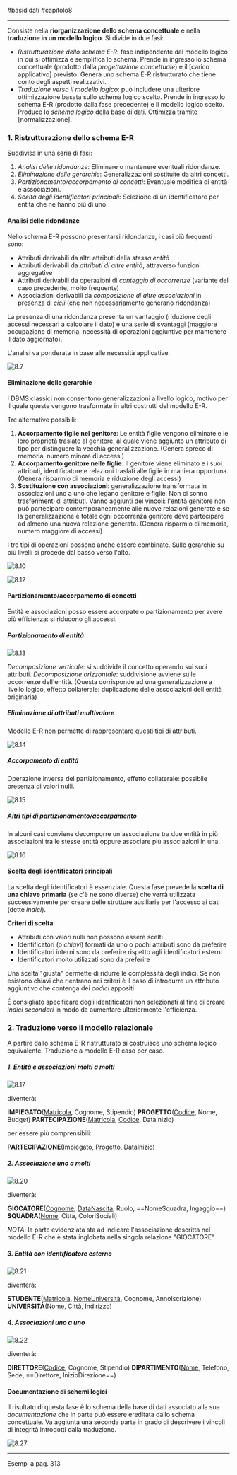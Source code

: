 #basididati #capitolo8

---
Consiste nella **riorganizzazione dello schema concettuale** e nella **traduzione in un modello logico**. Si divide in due fasi:
- *Ristrutturazione dello schema E-R*: fase indipendente dal modello logico in cui si ottimizza e semplifica lo schema. Prende in ingresso lo schema concettuale (prodotto dalla *progettazione concettuale*) e il [carico applicativo] previsto. Genera uno schema E-R ristrutturato che tiene conto degli aspetti realizzativi.
- *Traduzione verso il modello logico*: può includere una ulteriore ottimizzazione basata sullo schema logico scelto. Prende in ingresso lo schema E-R (prodotto dalla fase precedente) e il modello logico scelto. Produce lo *schema logico* della base di dati. Ottimizza tramite [normalizzazione].

### 1. Ristrutturazione dello schema E-R
Suddivisa in una serie di fasi:
1. *Analisi delle ridondanze*: Eliminare o mantenere eventuali ridondanze.
2. *Eliminazione delle gerarchie*: Generalizzazioni sostituite da altri concetti.
3. *Partizionamento/accorpamento di concetti*: Eventuale modifica di entità e associazioni.
4. *Scelta degli identificatori principali*: Selezione di un identificatore per entità che ne hanno più di uno

#### Analisi delle ridondanze
Nello schema E-R possono presentarsi ridondanze, i casi più frequenti sono:
- Attributi derivabili da altri attributi della *stessa entità*
- Attributi derivabili da *attributi di altre entità*, attraverso funzioni aggregative
- Attributi derivabili da operazioni di *conteggio di occorrenze* (variante del caso precedente, molto frequente)
- Associazioni derivabili da *composizione di altre associazioni* in presenza di *cicli* (che non necessariamente generano ridondanza)

La presenza di una ridondanza presenta un vantaggio (riduzione degli accessi necessari a calcolare il dato) e una serie di svantaggi (maggiore occupazione di memoria, necessità di operazioni aggiuntive per mantenere il dato aggiornato).

L'analisi va ponderata in base alle necessità applicative.

![8.7](https://i.imgur.com/EfdDDxI.jpg)

#### Eliminazione delle gerarchie
I DBMS classici non consentono generalizzazioni a livello logico, motivo per il quale queste vengono trasformate in altri costrutti del modello E-R. 

Tre alternative possibili:
1. **Accorpamento figlie nel genitore**: Le entità figlie vengono eliminate e le loro proprietà traslate al genitore, al quale viene aggiunto un attributo di tipo per distinguere la vecchia generalizzazione. (Genera spreco di memoria, numero minore di accessi)
2. **Accorpamento genitore nelle figlie**: Il genitore viene eliminato e i suoi attributi, identificatore e relazioni traslati alle figlie in maniera opportuna. (Genera risparmio di memoria e riduzione degli accessi)
3. **Sostituzione con associazioni**: generalizzazione transformata in associazioni uno a uno che legano genitore e figlie. Non ci sonno trasferimenti di attributi. Vanno aggiunti dei vincoli: l'entità genitore non può partecipare contemporaneamente alle nuove relazioni generate e se la generalizzazione è totale ogni occorrenza genitore deve partecipare ad almeno una nuova relazione generata. (Genera risparmio di memoria, numero maggiore di accessi)

I tre tipi di operazioni possono anche essere combinate.
Sulle gerarchie su più livelli si procede dal basso verso l'alto.
  
![8.10](https://i.imgur.com/TJJ7oHd_d.webp?maxwidth=1520&fidelity=grand)

![8.12](https://i.imgur.com/Bda2pVH.jpg)

#### Partizionamento/accorpamento di concetti

Entità e associazioni posso essere accorpate o partizionamento per avere più efficienza: si riducono gli accessi.

##### Partizionamento di entità
![8.13](https://i.imgur.com/kxlvNdf.jpg)

*Decomposizione verticale*: si suddivide il concetto operando sui suoi attributi.
*Decomposizione orizzontale*: suddivisione avviene sulle occorrenze dell'entità. (Questa corrisponde ad una generalizzazione a livello logico, effetto collaterale: duplicazione delle associazioni dell'entità originaria)

##### Eliminazione di attributi multivalore
Modello E-R non permette di rappresentare questi tipi di attributi.

![8.14](https://i.imgur.com/ykH4G1A.jpg)

##### Accorpamento di entità
Operazione inversa del partizionamento, effetto collaterale: possibile presenza di valori nulli.

![8.15](https://i.imgur.com/0rP6fvX.jpg)

##### Altri tipi di partizionamento/accorpamento 
In alcuni casi conviene decomporre un'associazione tra due entità in più associazioni tra le stesse entità oppure associare più associazioni in una. 

![8.16](https://i.imgur.com/pj0kOHw.jpg)


#### Scelta degli identificatori principali
La scelta degli identificatori è essenziale. Questa fase prevede la **scelta di una chiave primaria** (se c'è ne sono diverse) che verrà utilizzata successivamente per creare delle strutture ausiliarie per l'accesso ai dati (dette *indici*). 

**Criteri di scelta**:
- Attributi con valori nulli non possono essere scelti
- Identificatori (o *chiavi*) formati da uno o pochi attributi sono da preferire
- Identificatori interni sono da preferire rispetto agli identificatori esterni
- Identificatori molto utilizzati sono da preferire

Una scelta "giusta" permette di ridurre le complessità degli indici.
Se non esistono chiavi che rientrano nei criteri è il caso di introdurre un attributo aggiuntivo che contenga dei *codici* appositi.

É consigliato specificare degli identificatori non selezionati al fine di creare *indici secondari* in modo da aumentare ulteriormente l'efficienza.

### 2. Traduzione verso il modello relazionale
A partire dallo schema E-R ristrutturato si costruisce uno schema logico equivalente. Traduzione a modello E-R caso per caso.

##### 1. Entità e associazioni molti a molti

![8.17](https://i.imgur.com/1yJKgtv.jpg)

diventerà:

**IMPIEGATO**(<ins>Matricola</ins>, Cognome, Stipendio)
**PROGETTO**(<ins>Codice</ins>, Nome, Budget)
**PARTECIPAZIONE**(<ins>Matricola</ins>, <ins>Codice</ins>, DataInizio)

per essere più comprensibili:

**PARTECIPAZIONE**(<ins>Impiegato</ins>, <ins>Progetto</ins>, DataInizio)

##### 2. Associazione uno a molti

![8.20](https://i.imgur.com/L0MFbe3_d.webp?maxwidth=1520&fidelity=grand)

diventerà:

**GIOCATORE**(<ins>Cognome</ins>, <ins>DataNascita</ins>, Ruolo, ==NomeSquadra, Ingaggio==)
**SQUADRA**(<ins>Nome</ins>, Città, ColoriSociali)

*NOTA*: la parte evidenziata sta ad indicare l'associazione descritta nel modello E-R che è stata inglobata nella singola relazione "GIOCATORE"

##### 3. Entità con identificatore esterno

![8.21](https://i.imgur.com/Cesvv8t_d.webp?maxwidth=1520&fidelity=grand)

diventerà:

**STUDENTE**(<ins>Matricola</ins>, <ins>NomeUniversità</ins>, Cognome, AnnoIscrizione)
**UNIVERSITÁ**(<ins>Nome</ins>, Città, Indirizzo)

##### 4. Associazioni uno a uno 

![8.22](https://i.imgur.com/ElDZATq_d.webp?maxwidth=1520&fidelity=grand)

diventerà:

**DIRETTORE**(<ins>Codice</ins>, Cognome, Stipendio)
**DIPARTIMENTO**(<ins>Nome</ins>, Telefono, Sede, ==Direttore, InizioDirezione==)

#### Documentazione di schemi logici

Il risultato di questa fase è lo schema della base di dati associato alla sua *documentazione* che in parte può essere ereditata dallo schema concettuale. Va aggiunta una seconda parte in grado di descrivere i vincoli di integrità introdotti dalla traduzione.

![8.27](https://i.imgur.com/crBipOj.jpg)

---
Esempi a pag. 313
